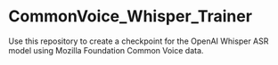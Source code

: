 # CommonVoice_Whisper_Trainer
Use this repository to create a checkpoint for the OpenAI Whisper ASR model using Mozilla Foundation Common Voice data.

